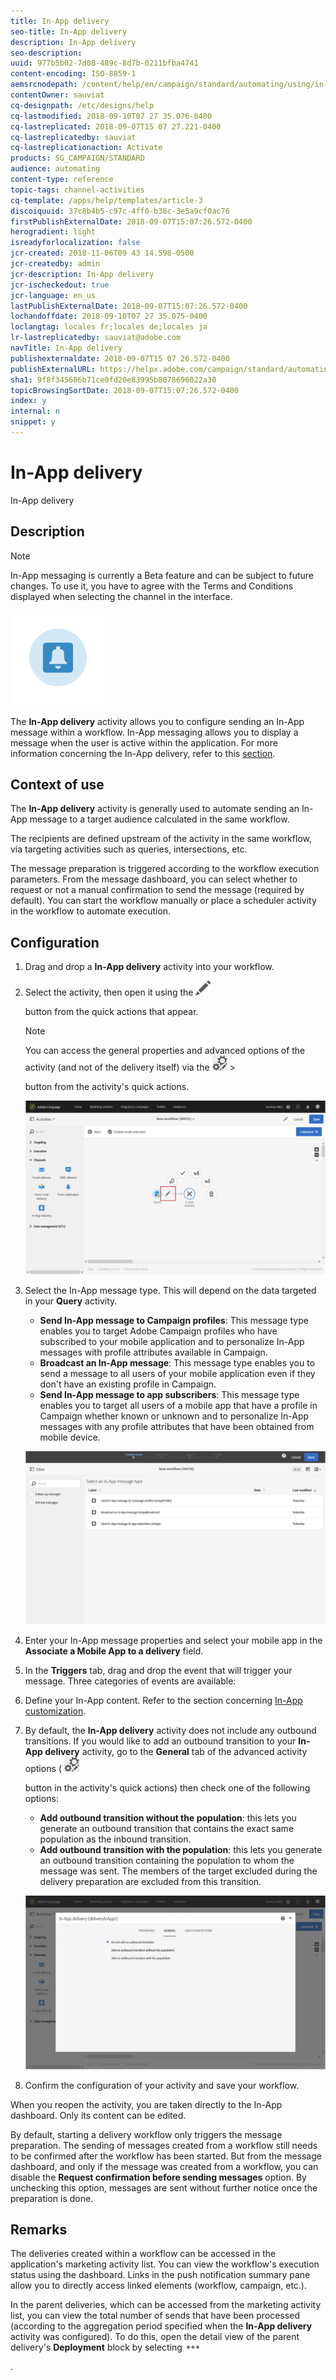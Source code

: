 ```yaml
---
title: In-App delivery
seo-title: In-App delivery
description: In-App delivery
seo-description: 
uuid: 977b5b02-7d08-489c-8d7b-0211bfba4741
content-encoding: ISO-8859-1
aemsrcnodepath: /content/help/en/campaign/standard/automating/using/in-app-delivery
contentOwner: sauviat
cq-designpath: /etc/designs/help
cq-lastmodified: 2018-09-10T07 27 35.076-0400
cq-lastreplicated: 2018-09-07T15 07 27.221-0400
cq-lastreplicatedby: sauviat
cq-lastreplicationaction: Activate
products: SG_CAMPAIGN/STANDARD
audience: automating
content-type: reference
topic-tags: channel-activities
cq-template: /apps/help/templates/article-3
discoiquuid: 37c8b4b5-c97c-4ff0-b38c-3e5a9cf0ac76
firstPublishExternalDate: 2018-09-07T15:07:26.572-0400
herogradient: light
isreadyforlocalization: false
jcr-created: 2018-11-06T09 43 14.598-0500
jcr-createdby: admin
jcr-description: In-App delivery
jcr-ischeckedout: true
jcr-language: en_us
lastPublishExternalDate: 2018-09-07T15:07:26.572-0400
lochandoffdate: 2018-09-10T07 27 35.075-0400
loclangtag: locales fr;locales de;locales ja
lr-lastreplicatedby: sauviat@adobe.com
navTitle: In-App delivery
publishexternaldate: 2018-09-07T15 07 26.572-0400
publishExternalURL: https://helpx.adobe.com/campaign/standard/automating/using/in-app-delivery.html
sha1: 9f8f345686b71ce0fd20e83995b8078696022a30
topicBrowsingSortDate: 2018-09-07T15:07:26.572-0400
index: y
internal: n
snippet: y
---
```


# In-App delivery

In-App delivery

## Description

>[!NOTE]
>
>In-App messaging is currently a Beta feature and can be subject to future changes. To use it, you have to agree with the Terms and Conditions displayed when selecting the channel in the interface.

![](assets/wkf_in_app_1.png)

The **In-App delivery** activity allows you to configure sending an In-App message within a workflow. In-App messaging allows you to display a message when the user is active within the application. For more information concerning the In-App delivery, refer to this [section](../../channels/using/about-in-app-messaging.md).

## Context of use

The **In-App delivery** activity is generally used to automate sending an In-App message to a target audience calculated in the same workflow.

The recipients are defined upstream of the activity in the same workflow, via targeting activities such as queries, intersections, etc.

The message preparation is triggered according to the workflow execution parameters. From the message dashboard, you can select whether to request or not a manual confirmation to send the message (required by default). You can start the workflow manually or place a scheduler activity in the workflow to automate execution.

## Configuration

1. Drag and drop a **In-App delivery** activity into your workflow.
1. Select the activity, then open it using the  ![](assets/edit_darkgrey-24px.png)

   button from the quick actions that appear.

   >[!NOTE]
   >
   >You can access the general properties and advanced options of the activity (and not of the delivery itself) via the  ![](assets/dlv_activity_params-24px.png)   >
   >
   >button from the activity's quick actions.

   ![](assets/wkf_in_app_3.png)

1. Select the In-App message type. This will depend on the data targeted in your **Query** activity.

    * **Send In-App message to Campaign profiles**: This message type enables you to target Adobe Campaign profiles who have subscribed to your mobile application and to personalize In-App messages with profile attributes available in Campaign.
    * **Broadcast an In-App message**: This message type enables you to send a message to all users of your mobile application even if they don't have an existing profile in Campaign.
    * **Send In-App message to app subscribers**: This message type enables you to target all users of a mobile app that have a profile in Campaign whether known or unknown and to personalize In-App messages with any profile attributes that have been obtained from mobile device.

   ![](assets/wkf_in_app_4.png)

1. Enter your In-App message properties and select your mobile app in the **Associate a Mobile App to a delivery** field.
1. In the **Triggers** tab, drag and drop the event that will trigger your message. Three categories of events are available: 
1. Define your In-App content. Refer to the section concerning [In-App customization](../../channels/using/customizing-an-in-app-message.md).
1. By default, the **In-App delivery** activity does not include any outbound transitions. If you would like to add an outbound transition to your **In-App delivery** activity, go to the **General** tab of the advanced activity options (  ![](assets/dlv_activity_params-24px.png)

   button in the activity's quick actions) then check one of the following options:

    * **Add outbound transition without the population**: this lets you generate an outbound transition that contains the exact same population as the inbound transition.
    * **Add outbound transition with the population**: this lets you generate an outbound transition containing the population to whom the message was sent. The members of the target excluded during the delivery preparation are excluded from this transition.

   ![](assets/wkf_in_app_5.png)

1. Confirm the configuration of your activity and save your workflow.

When you reopen the activity, you are taken directly to the In-App dashboard. Only its content can be edited.

By default, starting a delivery workflow only triggers the message preparation. The sending of messages created from a workflow still needs to be confirmed after the workflow has been started. But from the message dashboard, and only if the message was created from a workflow, you can disable the **Request confirmation before sending messages** option. By unchecking this option, messages are sent without further notice once the preparation is done.

## Remarks

The deliveries created within a workflow can be accessed in the application's marketing activity list. You can view the workflow's execution status using the dashboard. Links in the push notification summary pane allow you to directly access linked elements (workflow, campaign, etc.).

In the parent deliveries, which can be accessed from the marketing activity list, you can view the total number of sends that have been processed (according to the aggregation period specified when the **In-App delivery** activity was configured). To do this, open the detail view of the parent delivery's **Deployment** block by selecting  ![](assets/wkf_dlv_detail_button.png)

.

